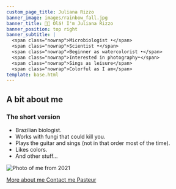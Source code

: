 ```yaml
---
custom_page_title: Juliana Rizzo
banner_image: images/rainbow_fall.jpg
banner_title: 👋🏽 Olá! I'm Juliana Rizzo
banner_position: top right
banner_subtitle: |
  <span class="nowrap">Microbiologist •</span>
  <span class="nowrap">Scientist •</span>
  <span class="nowrap">Beginner as watercolorist •</span>
  <span class="nowrap">Interested in photography•</span>
  <span class="nowrap">Sings as leisure</span>
  <span class="nowrap">Colorful as I am</span>
template: base.html
---
```


<h2 class="mb-5 text-center">A bit about me</h2>

<div class="row align-items-center justify-content-center gy-3 mb-4">
<div class="col-sm-8">

### The short version

* Brazilian biologist.
* Works with fungi that could kill you.
* Plays the guitar and sings (not in that order most of the time).
* Likes colors.
* And other stuff...

</div>
<div class="col-9 col-sm-4">

<img src="https://raw.githubusercontent.com/lucasbalancin/website/main/images/selfie_ju.png" alt="Photo of me from 2021" class="headshot mb-4">

</div>
</div>

<a class="btn btn-primary mt-3 me-2" href="/about">More about me <i class="far fa-arrow-alt-circle-right ms-1" aria-hidden="true"></i></a>
<a class="btn btn-light mt-3 me-2" href="/contact">Contact me <i class="fa fa-envelope ms-1" aria-hidden="true"></i></a>
<a class="btn btn-outline-light mt-3" href="https://research.pasteur.fr/en/member/juliana-rizzo-balancin/" target="_blank">Pasteur <i class="fa fa-external-link-square-alt ms-1" aria-hidden="true"></i></a>
